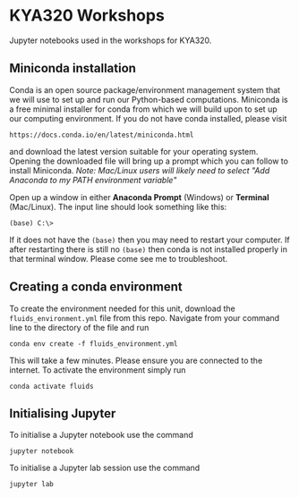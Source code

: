# KYA320 Workshops
Jupyter notebooks used in the workshops for KYA320.

## Miniconda installation
Conda is an open source package/environment management system that we will use to set up and run our Python-based computations.  Miniconda is a free minimal installer for conda from which we will build upon to set up our computing environment.  If you do not have conda installed, please visit 

    https://docs.conda.io/en/latest/miniconda.html
  
and download the latest version suitable for your operating system. Opening the downloaded file will bring up a prompt which you can follow to install Miniconda. *Note: Mac/Linux users will likely need to select "Add Anaconda to my PATH environment variable"*

Open up a window in either **Anaconda Prompt** (Windows) or **Terminal** (Mac/Linux).  The input line should look something like this:

    (base) C:\>
    
If it does not have the `(base)` then you may need to restart your computer. If after restarting there is still no `(base)` then conda is not installed properly in that terminal window. Please come see me to troubleshoot. 

## Creating a conda environment
To create the environment needed for this unit, download the `fluids_environment.yml` file from this repo. Navigate from your command line to the directory of the file and run

    conda env create -f fluids_environment.yml
    
This will take a few minutes.  Please ensure you are connected to the internet. To activate the environment simply run

    conda activate fluids
    
## Initialising Jupyter
To initialise a Jupyter notebook use the command

    jupyter notebook
    
To initialise a Jupyter lab session use the command

    jupyter lab
